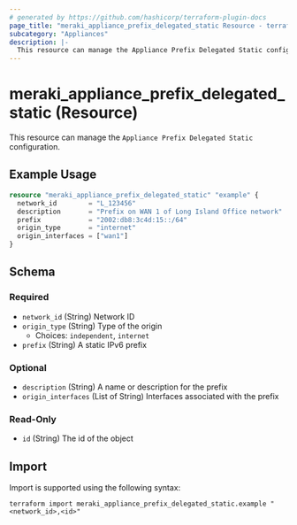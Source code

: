 ```yaml
---
# generated by https://github.com/hashicorp/terraform-plugin-docs
page_title: "meraki_appliance_prefix_delegated_static Resource - terraform-provider-meraki"
subcategory: "Appliances"
description: |-
  This resource can manage the Appliance Prefix Delegated Static configuration.
---
```


# meraki_appliance_prefix_delegated_static (Resource)

This resource can manage the `Appliance Prefix Delegated Static` configuration.

## Example Usage

```terraform
resource "meraki_appliance_prefix_delegated_static" "example" {
  network_id        = "L_123456"
  description       = "Prefix on WAN 1 of Long Island Office network"
  prefix            = "2002:db8:3c4d:15::/64"
  origin_type       = "internet"
  origin_interfaces = ["wan1"]
}
```

<!-- schema generated by tfplugindocs -->
## Schema

### Required

- `network_id` (String) Network ID
- `origin_type` (String) Type of the origin
  - Choices: `independent`, `internet`
- `prefix` (String) A static IPv6 prefix

### Optional

- `description` (String) A name or description for the prefix
- `origin_interfaces` (List of String) Interfaces associated with the prefix

### Read-Only

- `id` (String) The id of the object

## Import

Import is supported using the following syntax:

```shell
terraform import meraki_appliance_prefix_delegated_static.example "<network_id>,<id>"
```
